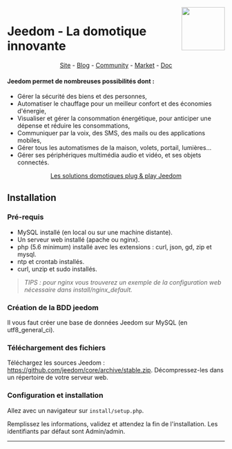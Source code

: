 
<img align="right" src="https://www.jeedom.com/site/logo.png" width="100">

# Jeedom - La domotique innovante
<p align="center">
<a href="https://www.jeedom.com/site">Site</a>  -
<a href="https://www.jeedom.com/blog">Blog</a>  -
<a href="https://community.jeedom.com">Community</a>  -
<a href="https://www.jeedom.com/market">Market</a>  -
<a href="https://www.jeedom.com/doc">Doc</a>
</p>

#### Jeedom permet de nombreuses possibilités dont :
-   Gérer la sécurité des biens et des personnes,
-   Automatiser le chauffage pour un meilleur confort et des économies d'énergie,
-   Visualiser et gérer la consommation énergétique, pour anticiper une dépense et réduire les consommations,
-   Communiquer par la voix, des SMS, des mails ou des applications mobiles,
-   Gérer tous les automatismes de la maison, volets, portail, lumières...
-   Gérer ses périphériques multimédia audio et vidéo, et ses objets connectés.

<p align="center">
<a href="https://www.jeedom.com/site/fr/box.html">Les solutions domotiques plug & play Jeedom</a>
</p>

## Installation

### Pré-requis
- MySQL installé (en local ou sur une machine distante).
- Un serveur web installé (apache ou nginx).
- php (5.6 minimum) installé avec les extensions : curl, json, gd, zip et mysql.
- ntp et crontab installés.
- curl, unzip et sudo installés.


> *TIPS : pour nginx vous trouverez un exemple de la configuration web nécessaire dans install/nginx_default.*


### Création de la BDD jeedom

Il vous faut créer une base de données Jeedom sur MySQL (en utf8_general_ci).

### Téléchargement des fichiers

Téléchargez les sources Jeedom : https://github.com/jeedom/core/archive/stable.zip.
Décompressez-les dans un répertoire de votre serveur web.

### Configuration et installation

Allez avec un navigateur sur `install/setup.php`.

Remplissez les informations, validez et attendez la fin de l'installation.
Les identifiants par défaut sont Admin/admin.

---
